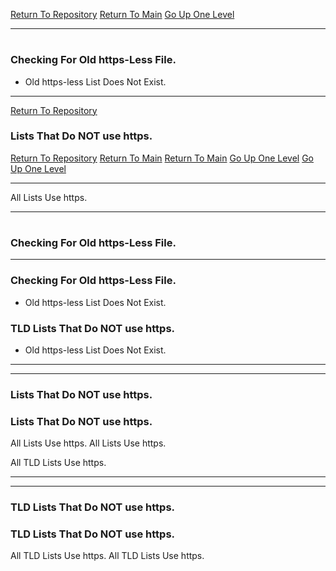 [Return To Repository](https://github.com/DigitalWarrior/piholeparser/)
[Return To Main](https://github.com/DigitalWarrior/piholeparser/blob/master/RecentRunLogs/Mainlog.md)
[Go Up One Level](https://github.com/DigitalWarrior/piholeparser/blob/master/RecentRunLogs/TopLevelScripts/10-Running-Initial-Tasks.md)
____________________________________
# 
### Checking For Old https-Less File.
* Old https-less List Does Not Exist.

___________________________________________________________________
[Return To Repository](https://github.com/DigitalWarrior/piholeparser/)
### Lists That Do NOT use https.
[Return To Repository](https://github.com/DigitalWarrior/piholeparser/)
[Return To Main](https://github.com/DigitalWarrior/piholeparser/blob/master/RecentRunLogs/Mainlog.md)
[Return To Main](https://github.com/DigitalWarrior/piholeparser/blob/master/RecentRunLogs/Mainlog.md)
[Go Up One Level](https://github.com/DigitalWarrior/piholeparser/blob/master/RecentRunLogs/TopLevelScripts/10-Running-Initial-Tasks.md)
[Go Up One Level](https://github.com/DigitalWarrior/piholeparser/blob/master/RecentRunLogs/TopLevelScripts/10-Running-Initial-Tasks.md)
____________________________________
All Lists Use https.
____________________________________
# 
# 

### Checking For Old https-Less File.
___________________________________________________________________
### Checking For Old https-Less File.
* Old https-less List Does Not Exist.
### TLD Lists That Do NOT use https.
* Old https-less List Does Not Exist.


___________________________________________________________________
___________________________________________________________________
### Lists That Do NOT use https.
### Lists That Do NOT use https.
All Lists Use https.
All Lists Use https.

All TLD Lists Use https.

___________________________________________________________________
___________________________________________________________________
### TLD Lists That Do NOT use https.
### TLD Lists That Do NOT use https.
All TLD Lists Use https.
All TLD Lists Use https.
